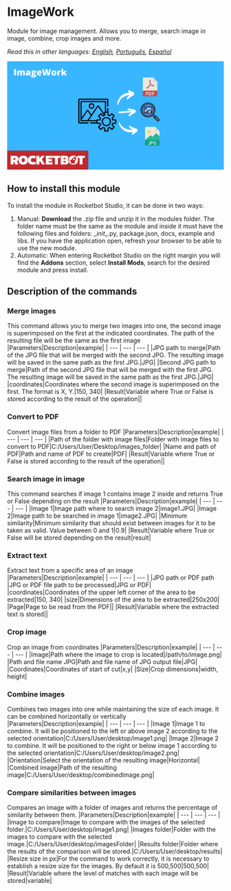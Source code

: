 # ImageWork
  
Module for image management. Allows you to merge, search image in image, combine, crop images and more.  

*Read this in other languages: [English](Manual_ImageWork.md), [Português](Manual_ImageWork.pr.md), [Español](Manual_ImageWork.es.md)*
  
![banner](imgs/Banner_ImageWork.png)
## How to install this module
  
To install the module in Rocketbot Studio, it can be done in two ways:
1. Manual: __Download__ the .zip file and unzip it in the modules folder. The folder name must be the same as the module and inside it must have the following files and folders: \__init__.py, package.json, docs, example and libs. If you have the application open, refresh your browser to be able to use the new module.
2. Automatic: When entering Rocketbot Studio on the right margin you will find the **Addons** section, select **Install Mods**, search for the desired module and press install.  


## Description of the commands

### Merge images
  
This command allows you to merge two images into one, the second image is superimposed on the first at the indicated coordinates. The path of the resulting file will be the same as the first image
|Parameters|Description|example|
| --- | --- | --- |
|JPG path to merge|Path of the JPG file that will be merged with the second JPG. The resulting image will be saved in the same path as the first JPG.|JPG|
|Second JPG path to merge|Path of the second JPG file that will be merged with the first JPG. The resulting image will be saved in the same path as the first JPG.|JPG|
|coordinates|Coordinates where the second image is superimposed on the first. The format is X, Y.|150, 340|
|Result|Variable where True or False is stored according to the result of the operation||

### Convert to PDF
  
Convert image files from a folder to PDF 
|Parameters|Description|example|
| --- | --- | --- |
|Path of the folder with image files|Folder with image files to convert to PDF|C:/Users/User/Desktop/images_folder|
|Name and path of PDF|Path and name of PDF to create|PDF|
|Result|Variable where True or False is stored according to the result of the operation||

### Search image in image
  
This command searches if image 1 contains image 2 inside and returns True or False depending on the result
|Parameters|Description|example|
| --- | --- | --- |
|Image 1|Image path where to search image 2|image1.JPG|
|Image 2|Image path to be searched in image 1|image2.JPG|
|Minimum similarity|Minimum similarity that should exist between images for it to be taken as valid. Value between 0 and 1|0.9|
|Result|Variable where True or False will be stored depending on the result|result|

### Extract text
  
Extract text from a specific area of an image
|Parameters|Description|example|
| --- | --- | --- |
|JPG path or PDF path |JPG or PDF file path to be processed|JPG or PDF|
|coordinates|Coordinates of the upper left corner of the area to be extracted|150, 340|
|size|Dimensions of the area to be extracted|250x200|
|Page|Page to be read from the PDF||
|Result|Variable where the extracted text is stored||

### Crop image
  
Crop an image from coordinates
|Parameters|Description|example|
| --- | --- | --- |
|Image|Path where the image to crop is located|/path/to/image.png|
|Path and file name JPG|Path and file name of JPG output file|JPG|
|Coordinates|Coordinates of start of cut|x,y|
|Size|Crop dimensions|width, height|

### Combine images
  
Combines two images into one while maintaining the size of each image. It can be combined horizontally or vertically
|Parameters|Description|example|
| --- | --- | --- |
|Image 1|Image 1 to combine. It will be positioned to the left or above image 2 according to the selected orientation|C:/Users/User/desktop/image1.png|
|Image 2|Image 2 to combine. It will be positioned to the right or below image 1 according to the selected orientation|C:/Users/User/desktop/image2.png|
|Orientation|Select the orientation of the resulting image|Horizontal|
|Combined image|Path of the resulting image|C:/Users/User/desktop/combinedImage.png|

### Compare similarities between images
  
Compares an image with a folder of images and returns the percentage of similarity between them.
|Parameters|Description|example|
| --- | --- | --- |
|Image to compare|Image to compare with the images of the selected folder.|C:/Users/User/desktop/image1.png|
|Images folder|Folder with the images to compare with the selected image.|C:/Users/User/desktop/imagesFolder|
|Results folder|Folder where the results of the comparison will be stored.|C:/Users/User/desktop/results|
|Resize size in px|For the command to work correctly, it is necessary to establish a resize size for the images. By default it is 500,500|500,500|
|Result|Variable where the level of matches with each image will be stored|variable|
